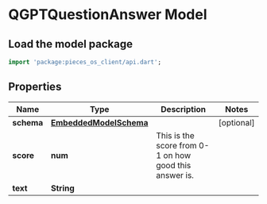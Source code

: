 # QGPTQuestionAnswer Model

## Load the model package
```dart
import 'package:pieces_os_client/api.dart';
```

## Properties
Name | Type | Description | Notes
------------ | ------------- | ------------- | -------------
**schema** | [**EmbeddedModelSchema**](EmbeddedModelSchema) |  | [optional] 
**score** | **num** | This is the score from 0-1 on how good this answer is. | 
**text** | **String** |  | 




